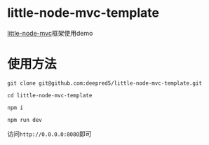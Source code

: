 # little-node-mvc-template

[little-node-mvc](https://github.com/deepred5/little-node-mvc)框架使用demo

# 使用方法
```
git clone git@github.com:deepred5/little-node-mvc-template.git

cd little-node-mvc-template

npm i

npm run dev
```

访问`http://0.0.0.0:8080`即可